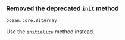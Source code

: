 ### Removed the deprecated `init` method

`ocean.core.BitArray`

Use the `initialize` method instead.
